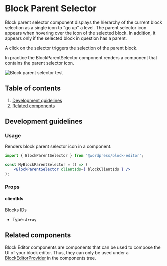 # Block Parent Selector

Block parent selector component displays the hierarchy of the current block selection as a single icon to "go up" a level. The parent selector icon appears when hovering over the icon of the selected block. In addition, it appears only if the selected block in question has a parent.

A click on the selector triggers the selection of the parent block.

In practice the BlockParentSelector component renders a <ToolbarButton /> component that contains the parent selector icon.

![Block parent selector test](https://make.wordpress.org/core/files/2020/09/block-parent-selector-test.gif)


## Table of contents

1. [Development guidelines](#development-guidelines)
2. [Related components](#related-components)

## Development guidelines

### Usage

Renders block parent selector icon in a <ToolbarButton /> component.

```jsx
import { BlockParentSelector } from '@wordpress/block-editor';

const MyBlockParentSelector = () => (
	<BlockParentSelector clientIds={ blockClientIds } />
);
```

### Props

#### clientIds

Blocks IDs

-   Type: `Array`

## Related components

Block Editor components are components that can be used to compose the UI of your block editor. Thus, they can only be used under a [BlockEditorProvider](https://github.com/WordPress/gutenberg/blob/HEAD/packages/block-editor/src/components/provider/README.md) in the components tree.

